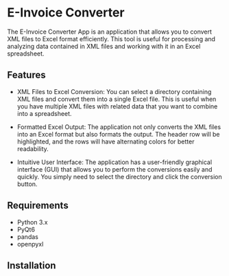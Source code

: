 # E-Invoice Converter

The E-Invoice Converter App is an application that allows you to convert XML files to Excel format efficiently. This tool is useful for processing and analyzing data contained in XML files and working with it in an Excel spreadsheet.

## Features

- XML Files to Excel Conversion: You can select a directory containing XML files and convert them into a single Excel file. This is useful when you have multiple XML files with related data that you want to combine into a spreadsheet.

- Formatted Excel Output: The application not only converts the XML files into an Excel format but also formats the output. The header row will be highlighted, and the rows will have alternating colors for better readability.

- Intuitive User Interface: The application has a user-friendly graphical interface (GUI) that allows you to perform the conversions easily and quickly. You simply need to select the directory and click the conversion button.

## Requirements

- Python 3.x
- PyQt6
- pandas
- openpyxl

## Installation


